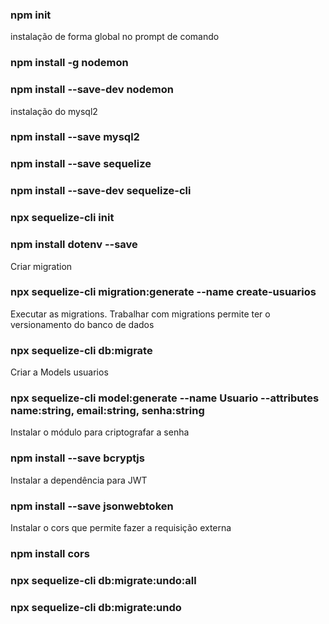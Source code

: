 ### npm init

instalação de forma global no prompt de comando
### npm install -g nodemon
### npm install --save-dev nodemon

instalação do mysql2
### npm install --save mysql2

### npm install --save sequelize

### npm install --save-dev sequelize-cli 

### npx sequelize-cli init

### npm install dotenv --save 

Criar migration
### npx sequelize-cli migration:generate --name create-usuarios

Executar as migrations. Trabalhar com migrations permite ter o versionamento do banco de dados
### npx sequelize-cli db:migrate

Criar a Models usuarios
### npx sequelize-cli model:generate --name Usuario --attributes name:string, email:string, senha:string

Instalar o módulo para criptografar a senha
### npm install --save bcryptjs

Instalar a dependência para JWT
### npm install --save jsonwebtoken

Instalar o cors que permite fazer a requisição externa
### npm install cors

### npx sequelize-cli db:migrate:undo:all

### npx sequelize-cli db:migrate:undo 